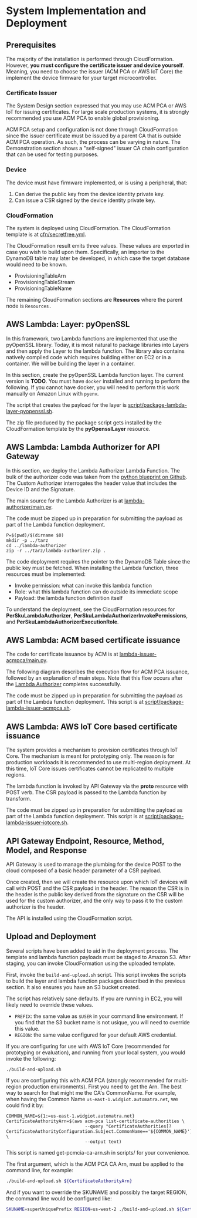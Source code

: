 # System Implementation and Deployment

## Prerequisites

The majority of the installation is performed through
CloudFormation. However, **you must configure the certificate issuer
and device yourself**.  Meaning, you need to choose the issuer (ACM
PCA or AWS IoT Core) the implement the device firmware for your
target microcontroller.

### Certificate Issuer

The System Design section expressed that you may use ACM PCA or
AWS IoT for issuing certificates. For large scale production
systems, it is strongly recommended you use ACM PCA to enable
global provisioning.

ACM PCA setup and configuration is not done through CloudFormation
since the issuer certificate must be issued by a parent CA that is
outside ACM PCA operation. As such, the process can be varying in
nature.  The Demonstration section shows a "self-signed" issuer CA
chain configuration that can be used for testing purposes.

### Device

The device must have firmware implemented, or is using a peripheral, that:

1.  Can derive the public key from the device identity private key.
2.  Can issue a CSR signed by the device identity private key.

### CloudFormation

The system is deployed using CloudFormation. The CloudFormation
template is at [cfn/secretfree.yml](cfn/secretfree.yml).

The CloudFormation result emits three values.  These values are
exported in case you wish to build upon them.  Specifically, an
importer to the DynamoDB table may later be developed, in which
case the target database would need to be known.

- ProvisioningTableArn
- ProvisioningTableStream
- ProvisioningTableName

The remaining CloudFormation sections are **Resources** where the
parent node is `Resources.`

<a id="orgaaaa270"></a>

## AWS Lambda: Layer: pyOpenSSL

In this framework, two Lambda functions are implemented that use
the pyOpenSSL library.  Today, it is most natural to package
libraries into Layers and then apply the Layer to the lambda
function.  The library also contains natively compiled code which
requires building either on EC2 or in a container.  We will be
building the layer in a container.

In this section, create the pyOpenSSL Lambda function layer.  The
current version is **TODO**.  You must have `docker` installed and
running to perform the following. If you cannot have docker, you
will need to perform this work manually on Amazon Linux with
`pyenv`.

The script that creates the payload for the layer is
[script/package-lambda-layer-pyopenssl.sh](script/package-lambda-layer-pyopenssl.sh).

The zip file produced by the package script gets installed by the
CloudFormation template by the **pyOpensslLayer** resource.

<a id="org6e7346b"></a>

## AWS Lambda: Lambda Authorizer for API Gateway

In this section, we deploy the Lambda Authorizer Lambda Function.  The
bulk of the authorizer code was taken from the [python blueprint on
Github](https://github.com/awslabs/aws-apigateway-lambda-authorizer-blueprints/blob/master/blueprints/python/api-gateway-authorizer-python.py). The
Custom Authorizer interrogates the header value that includes the
Device ID and the Signature.

The main source for the Lambda Authorizer is at [lambda-authorizer/main.py](lambda-authorizer/main.py).

The code must be zipped up in preparation for submitting the
payload as part of the Lambda function deployment.

    P=$(pwd)/$(dirname $0)
    mkdir -p ../tarz
    cd ../lambda-authorizer
    zip -r ../tarz/lambda-authorizer.zip .

The code deployment requires the pointer to the DynamoDB Table
since the public key must be fetched.  When installing the Lambda
function, three resources must be implemented:

-   Invoke permission: what can invoke this lambda function
-   Role: what this lambda function can do outside its immediate
    scope
-   Payload: the lambda function definition itself

To understand the deployment, see the CloudFormation resources for
**PerSkuLambdaAuthorizer**,
**PerSkuLambdaAuthorizerInvokePermissions**, and
**PerSkuLambdaAuthorizerExecutionRole**.

<a id="orgb7177d3"></a>

## AWS Lambda: ACM based certificate issuance

The code for certificate issuance by ACM is at
[lambda-issuer-acmpca/main.py](lambda-issuer-acmpca/main.py).

The following diagram describes the execution flow for ACM PCA
issuance, followed by an explanation of main steps. Note that this
flow occurs after the [Lambda
Authorizer](aws-lambda:-lambda-authorizer-for-api-gateway) completes
successfully.

The code must be zipped up in preparation for submitting the
payload as part of the Lambda function deployment.  This script is at
[script/package-lambda-issuer-acmpca.sh](script/package-lambda-issuer-acmpca.sh).

## AWS Lambda: AWS IoT Core based certificate issuance

The system provides a mechanism to provision certificates through IoT
Core.  The mechanism is meant for prototyping only.  The reason is for
production workloads it is recommended to use multi-region
deployment. At this time, IoT Core issues certificates cannot be
replicated to multiple regions.

The lambda function is invoked by API Gateway via the **proto**
resource with POST verb.  The CSR payload is passed to the Lambda
function by transform.

The code must be zipped up in preparation for submitting the payload
as part of the Lambda function deployment.  This script is at
[script/package-lambda-issuer-iotcore.sh](script/package-lambda-issuer-iotcore.sh).

## API Gateway Endpoint, Resource, Method, Model, and Response

API Gateway is used to manage the plumbing for the device POST to
the cloud composed of a basic header parameter of a CSR payload.

Once created, then we will create the resource upon which IoT
devices will call with POST and the CSR payload in the header.  The
reason the CSR is in the header is the public key derived from the
signature on the CSR will be used for the custom authorizer, and the
only way to pass it to the custom authorizer is the header.

The API is installed using the CloudFormation script.

## Upload and Deployment

Several scripts have been added to aid in the deployment process.
The template and lambda function payloads must be staged to Amazon
S3. After staging, you can invoke CloudFormation using the uploaded
template.

First, invoke the `build-and-upload.sh` script.  This script invokes
the scripts to build the layer and lambda function packages
described in the previous section.  It also ensures you have an S3
bucket created.

The script has relatively sane defaults.  If you are running in
EC2, you will likely need to override these values.

-   `PREFIX`: the same value as `$USER` in your command line
    environment.  If you find that the S3 bucket name is not usique,
    you will need to override this value.
-   `REGION`: the same value configured for your default AWS
    credential.

If you are configuring for use with AWS IoT Core (recommended for
prototyping or evaluation), and running from your local system, you
would invoke the following:

    ./build-and-upload.sh

If you are configuring this with ACM PCA (strongly recommended for
multi-region production environments).  First you need to get the
Arn.  The best way to search for that might me the CA's
CommonName.  For example, when having the Common Name
`us-east-1.widgiot.automatra.net`, we could find it by:

    COMMON_NAME=${1:=us-east-1.widgiot.automatra.net}
    CertificateAuthorityArn=$(aws acm-pca list-certificate-authorities \
                                  --query "CertificateAuthorities[?CertificateAuthorityConfiguration.Subject.CommonName=='${COMMON_NAME}'].Arn" \
                                  --output text)

This script is named get-pcmcia-ca-arn.sh in scripts/ for your convenience.

The first argument, which is
the ACM PCA CA Arn, must be applied to the command line, for example:

```bash
./build-and-upload.sh ${CertificateAuthorityArn}
```

And if you want to override the SKUNAME and possibly the target
REGION, the command line would be configured like:

```bash
SKUNAME=superUniquePrefix REGION=us-west-2 ./build-and-upload.sh ${CertificateAuthorityArn}
```
